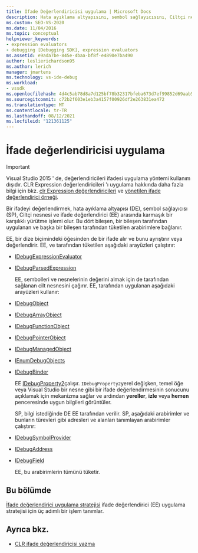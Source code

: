 ```yaml
---
title: Ifade Değerlendiricisi uygulama | Microsoft Docs
description: Hata ayıklama altyapısını, sembol sağlayıcısını, Ciltçi nesnesini ve ifade değerlendirici 'ni içeren bir ifadeyi değerlendirme hakkında bilgi edinin.
ms.custom: SEO-VS-2020
ms.date: 11/04/2016
ms.topic: conceptual
helpviewer_keywords:
- expression evaluators
- debugging [Debugging SDK], expression evaluators
ms.assetid: e9ada7be-845e-4baa-bf8f-e4890e7ba490
author: leslierichardson95
ms.author: lerich
manager: jmartens
ms.technology: vs-ide-debug
ms.workload:
- vssdk
ms.openlocfilehash: 4d4c5ab78d8a7d125bf78b32317bfeba673d7ef99852d69aab5e99bd6a59ee96
ms.sourcegitcommit: c72b2f603e1eb3a4157f00926df2e263831ea472
ms.translationtype: MT
ms.contentlocale: tr-TR
ms.lasthandoff: 08/12/2021
ms.locfileid: "121361125"
---
```

# <a name="implement-an-expression-evaluator"></a>İfade değerlendiricisi uygulama
> [!IMPORTANT]
> Visual Studio 2015 ' de, değerlendiricileri ifadesi uygulama yöntemi kullanım dışıdır. CLR Expression değerlendiricileri 'ı uygulama hakkında daha fazla bilgi için bkz. [clr Expression değerlendiricileri](https://github.com/Microsoft/ConcordExtensibilitySamples/wiki/CLR-Expression-Evaluators) ve [yönetilen ifade değerlendirici örneği](https://github.com/Microsoft/ConcordExtensibilitySamples/wiki/Managed-Expression-Evaluator-Sample).

 Bir ifadeyi değerlendirmek, hata ayıklama altyapısı (DE), sembol sağlayıcısı (SP), Ciltçi nesnesi ve ifade değerlendirici (EE) arasında karmaşık bir karşılıklı yürütme işlemi olur. Bu dört bileşen, bir bileşen tarafından uygulanan ve başka bir bileşen tarafından tüketilen arabirimlere bağlanır.

 EE, bir dize biçimindeki öğesinden de bir ifade alır ve bunu ayrıştırır veya değerlendirir. EE, ve tarafından tüketilen aşağıdaki arayüzleri çalıştırır:

- [IDebugExpressionEvaluator](../../extensibility/debugger/reference/idebugexpressionevaluator.md)

- [IDebugParsedExpression](../../extensibility/debugger/reference/idebugparsedexpression.md)

  EE, sembolleri ve nesnelerinin değerini almak için de tarafından sağlanan cilt nesnesini çağırır. EE, tarafından uygulanan aşağıdaki arayüzleri kullanır:

- [IDebugObject](../../extensibility/debugger/reference/idebugobject.md)

- [IDebugArrayObject](../../extensibility/debugger/reference/idebugarrayobject.md)

- [IDebugFunctionObject](../../extensibility/debugger/reference/idebugfunctionobject.md)

- [IDebugPointerObject](../../extensibility/debugger/reference/idebugpointerobject.md)

- [IDebugManagedObject](../../extensibility/debugger/reference/idebugmanagedobject.md)

- [IEnumDebugObjects](../../extensibility/debugger/reference/ienumdebugobjects.md)

- [IDebugBinder](../../extensibility/debugger/reference/idebugbinder.md)

  EE [IDebugProperty2](../../extensibility/debugger/reference/idebugproperty2.md)çalışır. `IDebugProperty2`yerel değişken, temel öğe veya Visual Studio bir nesne gibi bir ifade değerlendirmesinin sonucunu açıklamak için mekanizma sağlar ve ardından **yereller**, **izle** veya **hemen** penceresinde uygun bilgileri görüntüler.

  SP, bilgi istediğinde DE EE tarafından verilir. SP, aşağıdaki arabirimler ve bunların türevleri gibi adresleri ve alanları tanımlayan arabirimler çalıştırır:

- [IDebugSymbolProvider](../../extensibility/debugger/reference/idebugsymbolprovider.md)

- [IDebugAddress](../../extensibility/debugger/reference/idebugaddress.md)

- [IDebugField](../../extensibility/debugger/reference/idebugfield.md)

  EE, bu arabirimlerin tümünü tüketir.

## <a name="in-this-section"></a>Bu bölümde
 [İfade değerlendirici uygulama stratejisi](../../extensibility/debugger/expression-evaluator-implementation-strategy.md) ifade değerlendirici (EE) uygulama stratejisi için üç adımlı bir işlem tanımlar.

## <a name="see-also"></a>Ayrıca bkz.
- [CLR ifade değerlendiricisi yazma](../../extensibility/debugger/writing-a-common-language-runtime-expression-evaluator.md)
